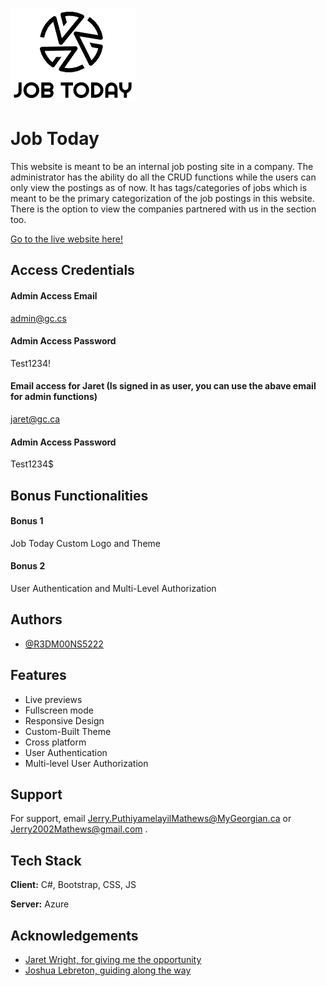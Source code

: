 
![Logo](https://github.com/R3DM00NS5222/JobToday/blob/c0f471afbb8c7cf1e410c08ad847540368c80dd8/JobToday/wwwroot/img/logo.png)


# Job Today
This website is meant to be an internal job posting site in a company. The administrator has the ability do all the CRUD functions while the users can only view the postings as of now.
It has tags/categories of jobs which is meant to be the primary categorization of the job postings in this website.
There is the option to view the companies partnered with us in the section too.


 [Go to the live website here!](https://jobtoday.azurewebsites.net/)

## Access Credentials

#### Admin Access Email

admin@gc.cs

#### Admin Access Password

Test1234!

#### Email access for Jaret (Is signed in as user, you can use the abave email for admin functions)

jaret@gc.ca

#### Admin Access Password

Test1234$

## Bonus Functionalities

#### Bonus 1

Job Today Custom Logo and Theme

#### Bonus 2

User Authentication and Multi-Level Authorization

## Authors

- [@R3DM00NS5222](https://github.com/R3DM00NS5222)


## Features

- Live previews
- Fullscreen mode
- Responsive Design
- Custom-Built Theme
- Cross platform
- User Authentication
- Multi-level User Authorization


## Support

For support, email Jerry.PuthiyamelayilMathews@MyGeorgian.ca or Jerry2002Mathews@gmail.com .


## Tech Stack

**Client:** C#, Bootstrap, CSS, JS

**Server:** Azure


## Acknowledgements

 - [Jaret Wright, for giving me the opportunity](https://github.com/JaretWright)
 - [Joshua Lebreton, guiding along the way](https://github.com/Joshua-lebreton)


